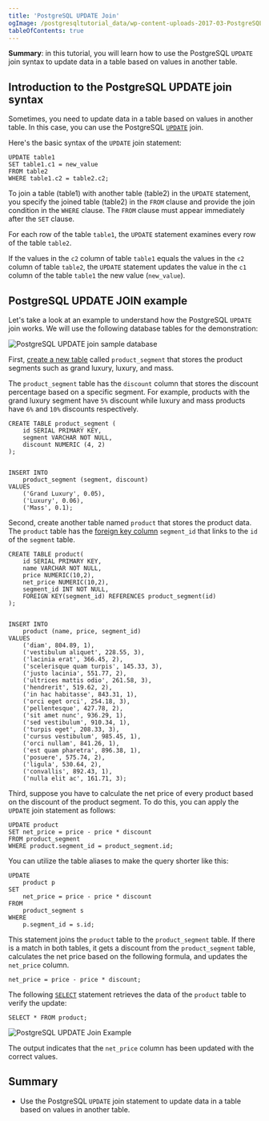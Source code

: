```yaml
---
title: 'PostgreSQL UPDATE Join'
ogImage: /postgresqltutorial_data/wp-content-uploads-2017-03-PostgreSQL-UPDATE-JOIN-Sample-Database.png
tableOfContents: true
---
```


**Summary**: in this tutorial, you will learn how to use the PostgreSQL `UPDATE` join syntax to update data in a table based on values in another table.



## Introduction to the PostgreSQL UPDATE join syntax



Sometimes, you need to update data in a table based on values in another table. In this case, you can use the PostgreSQL [`UPDATE`](/docs/postgresql/postgresql-update) join.



Here's the basic syntax of the `UPDATE` join statement:



```
UPDATE table1
SET table1.c1 = new_value
FROM table2
WHERE table1.c2 = table2.c2;
```



To join a table (table1) with another table (table2) in the `UPDATE` statement, you specify the joined table (table2) in the `FROM` clause and provide the join condition in the `WHERE` clause. The `FROM` clause must appear immediately after the `SET` clause.



For each row of the table `table1`, the `UPDATE` statement examines every row of the table `table2`.



If the values in the `c2` column of table `table1` equals the values in the `c2` column of table `table2`, the `UPDATE` statement updates the value in the `c1` column of the table `table1` the new value (`new_value`).



## PostgreSQL UPDATE JOIN example



Let's take a look at an example to understand how the PostgreSQL `UPDATE` join works. We will use the following database tables for the demonstration:



![PostgreSQL UPDATE join sample database](/postgresqltutorial_data/wp-content-uploads-2017-03-PostgreSQL-UPDATE-JOIN-Sample-Database.png)



First, [create a new table](/docs/postgresql/postgresql-create-table) called `product_segment` that stores the product segments such as grand luxury, luxury, and mass.



The `product_segment` table has the `discount` column that stores the discount percentage based on a specific segment. For example, products with the grand luxury segment have `5%` discount while luxury and mass products have `6%` and `10%` discounts respectively.



```
CREATE TABLE product_segment (
    id SERIAL PRIMARY KEY,
    segment VARCHAR NOT NULL,
    discount NUMERIC (4, 2)
);


INSERT INTO
    product_segment (segment, discount)
VALUES
    ('Grand Luxury', 0.05),
    ('Luxury', 0.06),
    ('Mass', 0.1);
```



Second, create another table named `product` that stores the product data. The `product` table has the [foreign key column](/docs/postgresql/postgresql-foreign-key) `segment_id` that links to the `id` of the `segment` table.



```
CREATE TABLE product(
    id SERIAL PRIMARY KEY,
    name VARCHAR NOT NULL,
    price NUMERIC(10,2),
    net_price NUMERIC(10,2),
    segment_id INT NOT NULL,
    FOREIGN KEY(segment_id) REFERENCES product_segment(id)
);


INSERT INTO
    product (name, price, segment_id)
VALUES
    ('diam', 804.89, 1),
    ('vestibulum aliquet', 228.55, 3),
    ('lacinia erat', 366.45, 2),
    ('scelerisque quam turpis', 145.33, 3),
    ('justo lacinia', 551.77, 2),
    ('ultrices mattis odio', 261.58, 3),
    ('hendrerit', 519.62, 2),
    ('in hac habitasse', 843.31, 1),
    ('orci eget orci', 254.18, 3),
    ('pellentesque', 427.78, 2),
    ('sit amet nunc', 936.29, 1),
    ('sed vestibulum', 910.34, 1),
    ('turpis eget', 208.33, 3),
    ('cursus vestibulum', 985.45, 1),
    ('orci nullam', 841.26, 1),
    ('est quam pharetra', 896.38, 1),
    ('posuere', 575.74, 2),
    ('ligula', 530.64, 2),
    ('convallis', 892.43, 1),
    ('nulla elit ac', 161.71, 3);
```



Third, suppose you have to calculate the net price of every product based on the discount of the product segment. To do this, you can apply the `UPDATE` join statement as follows:



```
UPDATE product
SET net_price = price - price * discount
FROM product_segment
WHERE product.segment_id = product_segment.id;
```



You can utilize the table aliases to make the query shorter like this:



```
UPDATE
    product p
SET
    net_price = price - price * discount
FROM
    product_segment s
WHERE
    p.segment_id = s.id;
```



This statement joins the `product` table to the `product_segment` table. If there is a match in both tables, it gets a discount from the `product_segment` table, calculates the net price based on the following formula, and updates the `net_price` column.



```
net_price = price - price * discount;
```



The following [`SELECT`](/docs/postgresql/postgresql-select) statement retrieves the data of the `product` table to verify the update:



```
SELECT * FROM product;
```



![PostgreSQL UPDATE Join Example](/postgresqltutorial_data/wp-content-uploads-2017-03-PostgreSQL-UPDATE-JOIN-example.png)



The output indicates that the `net_price` column has been updated with the correct values.



## Summary



- Use the PostgreSQL `UPDATE` join statement to update data in a table based on values in another table.
